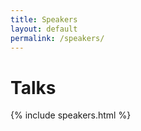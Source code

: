```yaml
---
title: Speakers
layout: default
permalink: /speakers/
---
```


# Talks

{% include speakers.html %}

